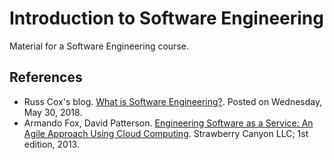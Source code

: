 # Introduction to Software Engineering
Material for a Software Engineering course.

## References

- Russ Cox's blog. [What is Software
  Engineering?](https://research.swtch.com/vgo-eng). Posted on
  Wednesday, May 30, 2018.
- Armando Fox, David Patterson. [Engineering Software as a Service: An
  Agile Approach Using Cloud
  Computing](https://www.amazon.com/Engineering-Software-Service-Approach-Computing/dp/0984881247). Strawberry
  Canyon LLC; 1st edition, 2013.
